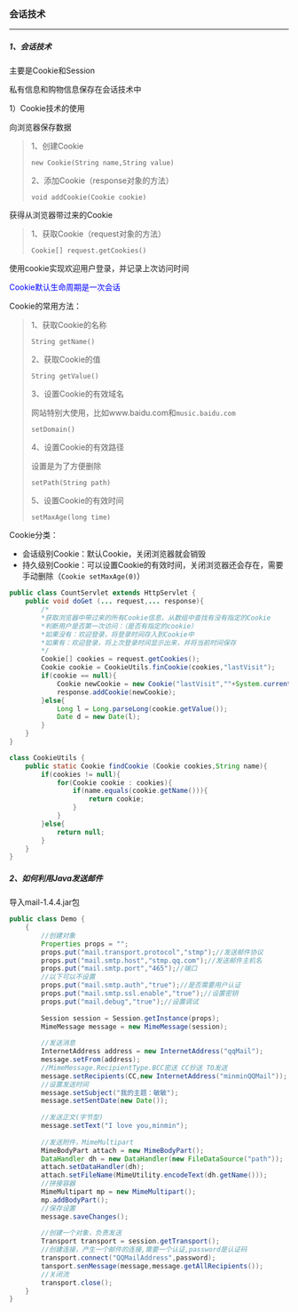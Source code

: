 ### 会话技术

<hr>

##### 1、会话技术

主要是Cookie和Session

私有信息和购物信息保存在会话技术中



1）Cookie技术的使用

向浏览器保存数据

> 1、创建Cookie
>
> `new Cookie(String name,String value)`
>
> 2、添加Cookie（response对象的方法）
>
> `void addCookie(Cookie cookie)`



获得从浏览器带过来的Cookie

> 1、获取Cookie（request对象的方法）
>
> `Cookie[] request.getCookies()`



使用cookie实现欢迎用户登录，并记录上次访问时间

<font color="blue">Cookie默认生命周期是一次会话</font>

Cookie的常用方法：

> 1、获取Cookie的名称
>
> `String getName()`
>
> 2、获取Cookie的值
>
> `String getValue()`
>
> 3、设置Cookie的有效域名
>
> 网站特别大使用，比如www.baidu.com和`music.baidu.com`
>
> `setDomain()`
>
> 4、设置Cookie的有效路径
>
> 设置是为了方便删除
>
> `setPath(String path)`
>
> 5、设置Cookie的有效时间
>
> `setMaxAge(long time)`

Cookie分类：

+ 会话级别Cookie：默认Cookie，关闭浏览器就会销毁
+ 持久级别Cookie：可以设置Cookie的有效时间，关闭浏览器还会存在，需要手动删除（`Cookie setMaxAge(0)`）



```java
public class CountServlet extends HttpServlet {
    public void doGet (... request,... response){
        /*
        *获取浏览器中带过来的所有Cookie信息，从数组中查找有没有指定的Cookie
        *判断用户是否第一次访问：（是否有指定的cookie）
        *如果没有：欢迎登录，将登录时间存入到Cookie中
        *如果有：欢迎登录，将上次登录时间显示出来，并将当前时间保存
        */
        Cookie[] cookies = request.getCookies();
        Cookie cookie = CookieUtils.finCookie(cookies,"lastVisit");
        if(cookie == null){
            Cookie newCookie = new Cookie("lastVisit",""+System.currentTimeMillis());
            response.addCookie(newCookie);
        }else{
            Long l = Long.parseLong(cookie.getValue());
            Date d = new Date(l);
        }
    }
}

class CookieUtils {
    public static Cookie findCookie (Cookie cookies,String name){
        if(cookies != null){
            for(Cookie cookie : cookies){
                if(name.equals(cookie.getName())){
                    return cookie;
                }
            }
        }else{
            return null;
        }
    }
}
```



##### 2、如何利用Java发送邮件

导入mail-1.4.4.jar包

```java
public class Demo {
    {
        //创建对象
        Properties props = "";
        props.put("mail.transport.protocol","stmp");//发送邮件协议
        props.put("mail.smtp.host","stmp.qq.com");//发送邮件主机名
        props.put("mail.smtp.port","465");//端口
        //以下可以不设置
        props.put("mail.smtp.auth","true");//是否需要用户认证
        props.put("mail.smtp.ssl.enable","true");//设置密钥
        props.put("mail.debug","true");//设置调试
        
        Session session = Session.getInstance(props);
        MimeMessage message = new MimeMessage(session);
        
        //发送消息
        InternetAddress address = new InternetAddress("qqMail"); 
        message.setFrom(address);
        //MimeMessage.RecipientType.BCC密送 CC抄送 TO发送
        message.setRecipients(CC,new InternetAddress("minminQQMail"));
        //设置发送时间
        message.setSubject("我的主题：敏敏");
        message.setSentDate(new Date());
        
        //发送正文(字节型)
        message.setText("I love you,minmin");
        
        //发送附件，MimeMultipart 
        MimeBodyPart attach = new MimeBodyPart();
        DataHandler dh = new DataHandler(new FileDataSource("path"));
        attach.setDataHandler(dh);
        attach.setFileName(MimeUtility.encodeText(dh.getName()));
        //拼接容器
        MimeMultipart mp = new MimeMultipart();
        mp.addBodyPart();
        //保存设置
        message.saveChanges();
        
        //创建一个对象，负责发送
        Transport transport = session.getTransport();
        //创建连接，产生一个邮件的连接,需要一个认证,password是认证码
        transport.connect("QQMailAddress",password);
        tansport.senMessage(message,message.getAllRecipients());
        //关闭流
        transport.close();
    }
}
```

